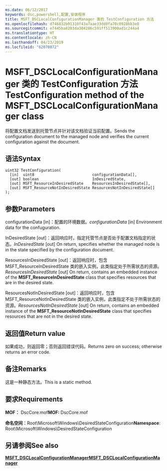 ```yaml
---
ms.date: 06/12/2017
keywords: dsc,powershell,配置,安装程序
title: MSFT_DSCLocalConfigurationManager 类的 TestConfiguration 方法
ms.openlocfilehash: d746832b01310f43a7aae33dd0fa70c0928bb3e0
ms.sourcegitcommit: e7445ba8203da304286c591ff513900ad1c244a4
ms.translationtype: HT
ms.contentlocale: zh-CN
ms.lasthandoff: 04/23/2019
ms.locfileid: "62078072"
---
```

# <a name="testconfiguration-method-of-the-msftdsclocalconfigurationmanager-class"></a><span data-ttu-id="b4abe-103">MSFT_DSCLocalConfigurationManager 类的 TestConfiguration 方法</span><span class="sxs-lookup"><span data-stu-id="b4abe-103">TestConfiguration method of the MSFT_DSCLocalConfigurationManager class</span></span>

<span data-ttu-id="b4abe-104">将配置文档发送到托管节点并针对该文档验证当前配置。</span><span class="sxs-lookup"><span data-stu-id="b4abe-104">Sends the configuration document to the managed node and verifies the current configuration against the document.</span></span>

## <a name="syntax"></a><span data-ttu-id="b4abe-105">语法</span><span class="sxs-lookup"><span data-stu-id="b4abe-105">Syntax</span></span>

```mof
uint32 TestConfiguration(
  [in]  uint8                          configurationData[],
  [out] boolean                        InDesiredState,
  [out] MSFT_ResourceInDesiredState    ResourcesInDesiredState[],
  [out] MSFT_ResourceNotInDesiredState ResourcesNotInDesiredState[]
);
```

## <a name="parameters"></a><span data-ttu-id="b4abe-106">参数</span><span class="sxs-lookup"><span data-stu-id="b4abe-106">Parameters</span></span>

<span data-ttu-id="b4abe-107">configurationData \[in\]：配置的环境数据。</span><span class="sxs-lookup"><span data-stu-id="b4abe-107">*configurationData* \[in\] Environment data for the confuguration.</span></span>

<span data-ttu-id="b4abe-108">InDesiredState \[out\]：返回响应时，指定托管节点是否处于配置文档指定的状态。</span><span class="sxs-lookup"><span data-stu-id="b4abe-108">*InDesiredState* \[out\] On return, specifies whether the managed node is in the state specified by the configuration document.</span></span>

<span data-ttu-id="b4abe-109">ResourcesInDesiredState \[out\]：返回响应时，包含 MSFT_ResourceInDesiredState 类的嵌入实例，此类指定处于所需状态的资源。</span><span class="sxs-lookup"><span data-stu-id="b4abe-109">*ResourcesInDesiredState* \[out\] On return, contains an embedded instance of the **MSFT_ResourceInDesiredState** class that specifies resources that are in the desired state.</span></span>

<span data-ttu-id="b4abe-110">ResourcesNotInDesiredState \[out\]：返回响应时，包含 MSFT_ResourceNotInDesiredState 类的嵌入实例，此类指定不处于所需状态的资源。</span><span class="sxs-lookup"><span data-stu-id="b4abe-110">*ResourcesNotInDesiredState* \[out\] On return, contains an embedded instance of the **MSFT_ResourceNotInDesiredState** class that specifies resources that are not in the desired state.</span></span>

## <a name="return-value"></a><span data-ttu-id="b4abe-111">返回值</span><span class="sxs-lookup"><span data-stu-id="b4abe-111">Return value</span></span>

<span data-ttu-id="b4abe-112">如果成功，则返回零；否则返回错误代码。</span><span class="sxs-lookup"><span data-stu-id="b4abe-112">Returns zero on success; otherwise returns an error code.</span></span>

## <a name="remarks"></a><span data-ttu-id="b4abe-113">备注</span><span class="sxs-lookup"><span data-stu-id="b4abe-113">Remarks</span></span>

<span data-ttu-id="b4abe-114">这是一种静态方法。</span><span class="sxs-lookup"><span data-stu-id="b4abe-114">This is a static method.</span></span>

## <a name="requirements"></a><span data-ttu-id="b4abe-115">要求</span><span class="sxs-lookup"><span data-stu-id="b4abe-115">Requirements</span></span>

<span data-ttu-id="b4abe-116">**MOF：** DscCore.mof</span><span class="sxs-lookup"><span data-stu-id="b4abe-116">**MOF:** DscCore.mof</span></span>

<span data-ttu-id="b4abe-117">**命名空间**：Root\Microsoft\Windows\DesiredStateConfiguration</span><span class="sxs-lookup"><span data-stu-id="b4abe-117">**Namespace**: Root\Microsoft\Windows\DesiredStateConfiguration</span></span>

## <a name="see-also"></a><span data-ttu-id="b4abe-118">另请参阅</span><span class="sxs-lookup"><span data-stu-id="b4abe-118">See also</span></span>

[<span data-ttu-id="b4abe-119">**MSFT_DSCLocalConfigurationManager**</span><span class="sxs-lookup"><span data-stu-id="b4abe-119">**MSFT_DSCLocalConfigurationManager**</span></span>](msft-dsclocalconfigurationmanager.md)